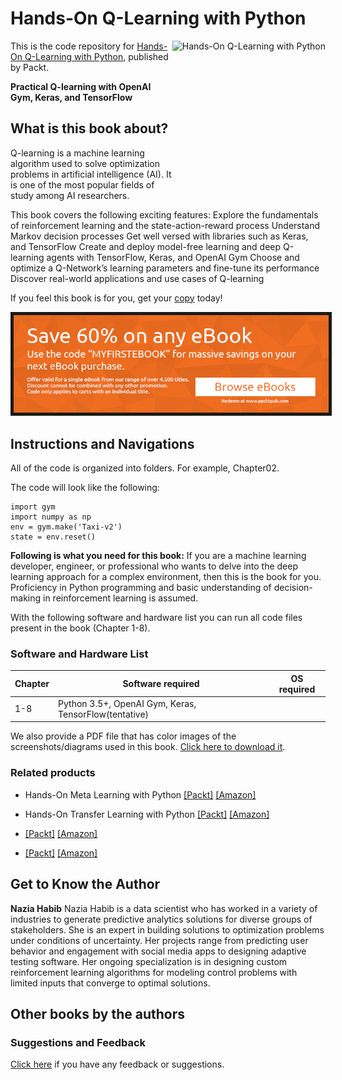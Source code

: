 # Hands-On Q-Learning with Python

<a href="https://www.packtpub.com/big-data-and-business-intelligence/hands-q-learning-python?utm_source=github&utm_medium=repository&utm_campaign=9781789345803 "><img src="https://dz13w8afd47il.cloudfront.net/sites/default/files/imagecache/ppv4_main_book_cover/cover_34.png" alt="Hands-On Q-Learning with Python" height="256px" align="right"></a>

This is the code repository for [Hands-On Q-Learning with Python](https://www.packtpub.com/big-data-and-business-intelligence/hands-q-learning-python?utm_source=github&utm_medium=repository&utm_campaign=9781789345803 ), published by Packt.

**Practical Q-learning with OpenAI Gym, Keras, and TensorFlow**

## What is this book about?
Q-learning is a machine learning algorithm used to solve optimization problems in artificial intelligence (AI). It is one of the most popular fields of study among AI researchers.

This book covers the following exciting features:
Explore the fundamentals of reinforcement learning and the state-action-reward process 
Understand Markov decision processes 
Get well versed with libraries such as Keras, and TensorFlow 
Create and deploy model-free learning and deep Q-learning agents with TensorFlow, Keras, and OpenAI Gym 
Choose and optimize a Q-Network’s learning parameters and fine-tune its performance 
Discover real-world applications and use cases of Q-learning 

If you feel this book is for you, get your [copy](https://www.amazon.com/dp/1-789-34580-4) today!

<a href="https://www.packtpub.com/?utm_source=github&utm_medium=banner&utm_campaign=GitHubBanner"><img src="https://raw.githubusercontent.com/PacktPublishing/GitHub/master/GitHub.png" 
alt="https://www.packtpub.com/" border="5" /></a>

## Instructions and Navigations
All of the code is organized into folders. For example, Chapter02.

The code will look like the following:
```
import gym
import numpy as np
env = gym.make('Taxi-v2')
state = env.reset()
```

**Following is what you need for this book:**
If you are a machine learning developer, engineer, or professional who wants to delve into the deep learning approach for a complex environment, then this is the book for you. Proficiency in Python programming and basic understanding of decision-making in reinforcement learning is assumed.

With the following software and hardware list you can run all code files present in the book (Chapter 1-8).
### Software and Hardware List
| Chapter | Software required | OS required |
| -------- | ------------------------------------ | ----------------------------------- |
| 1-8 | Python 3.5+, OpenAI Gym, Keras, TensorFlow(tentative)  |  |


We also provide a PDF file that has color images of the screenshots/diagrams used in this book. [Click here to download it](https://www.packtpub.com/sites/default/files/downloads/9781789345803_ColorImages.pdf).

### Related products
* Hands-On Meta Learning with Python  [[Packt]](https://prod.packtpub.com/in/big-data-and-business-intelligence/hands-meta-learning-python?utm_source=github&utm_medium=repository&utm_campaign=) [[Amazon]](https://www.amazon.com/dp/1-789-53420-8)

* Hands-On Transfer Learning with Python  [[Packt]](https://prod.packtpub.com/in/big-data-and-business-intelligence/hands-transfer-learning-python?utm_source=github&utm_medium=repository&utm_campaign=) [[Amazon]](https://www.amazon.com/dp/1-788-83130-6)

*  [[Packt]]() [[Amazon]](https://www.amazon.com/dp/)

*  [[Packt]]() [[Amazon]](https://www.amazon.com/dp/)

## Get to Know the Author
**Nazia Habib**
Nazia Habib is a data scientist who has worked in a variety of industries to generate predictive analytics solutions for diverse groups of stakeholders. She is an expert in building solutions to optimization problems under conditions of uncertainty. Her projects range from predicting user behavior and engagement with social media apps to designing adaptive testing software. Her ongoing specialization is in designing custom reinforcement learning algorithms for modeling control problems with limited inputs that converge to optimal solutions.


## Other books by the authors

### Suggestions and Feedback
[Click here](https://docs.google.com/forms/d/e/1FAIpQLSdy7dATC6QmEL81FIUuymZ0Wy9vH1jHkvpY57OiMeKGqib_Ow/viewform) if you have any feedback or suggestions.

